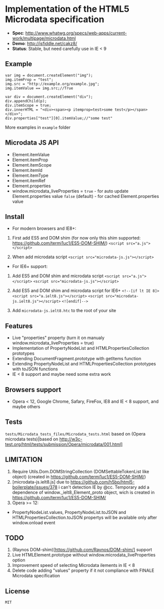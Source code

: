 # Implementation of the HTML5 Microdata specification

- __Spec__: http://www.whatwg.org/specs/web-apps/current-work/multipage/microdata.html
- __Demo__: http://jsfiddle.net/cakz8/
- __Status__: Stable, but need carefully use in IE < 9

## Example

    var img = document.createElement("img");
    img.itemProp = "test";
    img.src = "http://example.org/example.jpg";
    img.itemValue == img.src;//True
	
    var div = document.createElement("div");
    div.appendChild(p);
    div.itemScope = true;
    div.innerHTML = "<div><span><p itemprop=test>some test</p></span></div>";
    div.properties["test"][0].itemValue;//"some test"
		
More examples in `example` folder

## Microdata JS API

 - Element.itemValue
 - Element.itemProp
 - Element.itemScope
 - Element.itemId
 - Element.itemType
 - Element.itemRef
 - Element.properties
 - window.microdata_liveProperties = 
	`true` - for auto update Element.properties value
	`false` (default) - for cached Element.properties value

## Install
 - For modern browsers and IE8+:
  1. First add ES5 and DOM shim (for now only this shim supported: https://github.com/termi1uc1/ES5-DOM-SHIM/)
    `<script src="a.js"></script>`

  2. When add microdata script
    `<script src="microdata-js.js"></script>`

 - For IE6+ support:
  1. Add ES5 and DOM shim and microdata script
    `<script src="a.js"></script>`
    `<script src="microdata-js.js"></script>`
  2. Add ES5 and DOM shim and microdata script for IE6+
    `<!--[if lt IE 8]>`
    `<script src="a.ielt8.js"></script>`
    `<script src="microdata-js.ielt8.js"></script>`
    `<![endif]-->`
	
  3. Add `microdata-js.ielt8.htc` to the root of your site

## Features

 - Live "properties" property (turn it on manualy window.microdata_liveProperties = true)
 - Implementation of PropertyNodeList and HTMLPropertiesCollection prototypes
 - Extending DocumentFragment.prototype with getItems function
 - Extending PropertyNodeList and HTMLPropertiesCollection prototypes with toJSON functions
 - IE < 8 support and maybe need some extra work
 
## Browsers support

 - Opera < 12, Google Chrome, Safary, FireFox, IE8 and IE < 8 support, and maybe others

## Tests

`tests/Microdata_tests_files/Microdata_tests.html` based on (Opera microdata tests)[based on http://w3c-test.org/html/tests/submission/Opera/microdata/001.html]
		
## LIMITATION

 1. Require Utils.Dom.DOMStringCollection (DOMSettableTokenList like object) (created in https://github.com/termi1uc1/ES5-DOM-SHIM/)
 2. [microdata-js.ielt8.js] due to https://github.com/h5bp/html5-boilerplate/issues/378 i can't detection IE by @cc. Temporary add a dependence of window._ielt8_Element_proto object, wich is created in https://github.com/termi1uc1/ES5-DOM-SHIM/
 3. Opera >= 12:
  - PropertyNodeList.values, PropertyNodeList.toJSON and HTMLPropertiesCollection.toJSON propertys will be available only after window.onload event

## TODO

 1. (Raynos DOM-shim)[https://github.com/Raynos/DOM-shim/] support
 2. Live HTMLElement.prototype without window.microdata_liveProperties option
 3. Improvement speed of selecting Microdata ilements in IE < 8
 4. Delete code adding "values" property if it not compliance with FINALE Microdata specification
 
## License

    MIT